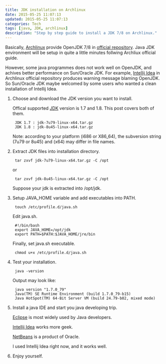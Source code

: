 ```yaml
---
title: JDK installation on Archlinux
date: 2015-05-25 11:07:13
updated: 2015-05-25 11:07:13
categories: Tech
tags: [java, JDK, archlinux]
description: "Step by step guide to install a JDK 7/8 on Archlinux."
---
```


Basically, [Archlinux](https://www.archlinux.org) provide OpenJDK 7/8 in [official repository](https://wiki.archlinux.org/index.php/Java).  Java JDK environment will be setup in quite a little minutes follwing Archliux official guide. 

However, some java programmes does not work well on OpenJDK, and achives better performance on Sun/Oracle JDK.  For example, [Intellij Idea](https://www.archlinux.org/packages/community/any/intellij-idea-community-edition/) in Archlinux official repository produces warning message blaming OpenJDK.  So Sun/Oracle JDK maybe welcomed by some users who wanted a clean installation of Intellij Idea.

1. Choose and download the JDK version you want to install.  

    Offical supported [JDK](http://www.oracle.com/technetwork/java/javase/downloads/index.html) version is 1.7 and 1.8.  This post covers both of them.

        JDK 1.7 : jdk-7u79-linux-x64.tar.gz
        JDK 1.8 : jdk-8u45-linux-x64.tar.gz

    Note: according to your platform (i686 or X86_64), the subversion string (7u79 or 8u45) and (x64) may differ in file names.

2. Extract JDK files into installation directory.

        tar zxvf jdk-7u79-linux-x64.tar.gz -C /opt

    or 

        tar zxvf jdk-8u45-linux-x64.tar.gz -C /opt

    Suppose your jdk is extracted into /opt/jdk.

3. Setup JAVA_HOME variable and add executables into PATH.

        touch /etc/profile.d/java.sh

    Edit java.sh.

        #!/bin/bash
        export JAVA_HOME=/opt/jdk
        export PATH=$PATH:$JAVA_HOME/jre/bin
        
    Finally, set java.sh executable.

        chmod u+x /etc/profile.d/java.sh

4. Test your installation.

        java -version

    Output may look like:

        java version "1.7.0_79"
        Java(TM) SE Runtime Environment (build 1.7.0_79-b15)
        Java HotSpot(TM) 64-Bit Server VM (build 24.79-b02, mixed mode)

5. Install a java IDE and start you java developing trip.

    [Eclipse](http://www.eclipse.org) is most widely used by Java developers.

    [Intellij Idea](https://www.jetbrains.com/idea) works more geek.

    [NetBeans](https://netbeans.org) is a product of Oracle.

    I used Intellij Idea right now, and it works well.

6. Enjoy yourself.
